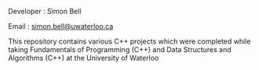 Developer : Simon Bell

Email : simon.bell@uwaterloo.ca  

This repository contains various C++ projects which were completed while taking Fundamentals of Programming (C++) and Data Structures and Algorithms (C++) at the University of Waterloo 

